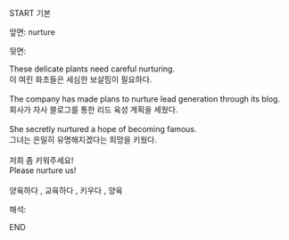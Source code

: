 START
기본

앞면:
nurture


뒷면:
<div>These delicate plants need careful nurturing. </div><div>이 여린 화초들은 세심한 보살핌이 필요하다.</div><div><br></div><div><div>The company has made plans to nurture lead generation through its blog. </div><div><div>회사가 자사 블로그를 통한 리드 육성 계획을 세웠다.</div></div></div><div><br></div><div><div>She secretly nurtured a hope of becoming famous. </div><div>그녀는 은밀히 유명해지겠다는 희망을 키웠다.</div></div><div><br></div><div><div><div>저희 좀 키워주세요!</div></div><div><div>Please nurture us!</div></div></div><div><br></div><div>양육하다 , 교육하다 , 키우다 , 양육</div>


해석:

END